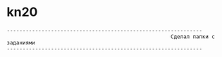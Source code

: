 ﻿# kn20
~~~~~~~~~~~~~~~~~~~~~~~~~~~~~~~~~~~~~~~~~~~~~~~~~~~~~~~~~~~~~~
--------------------------------------------------------------
                                                    Сделал папки с заданиями
--------------------------------------------------------------
~~~~~~~~~~~~~~~~~~~~~~~~~~~~~~~~~~~~~~~~~~~~~~~~~~~~~~~~~~~~~~
